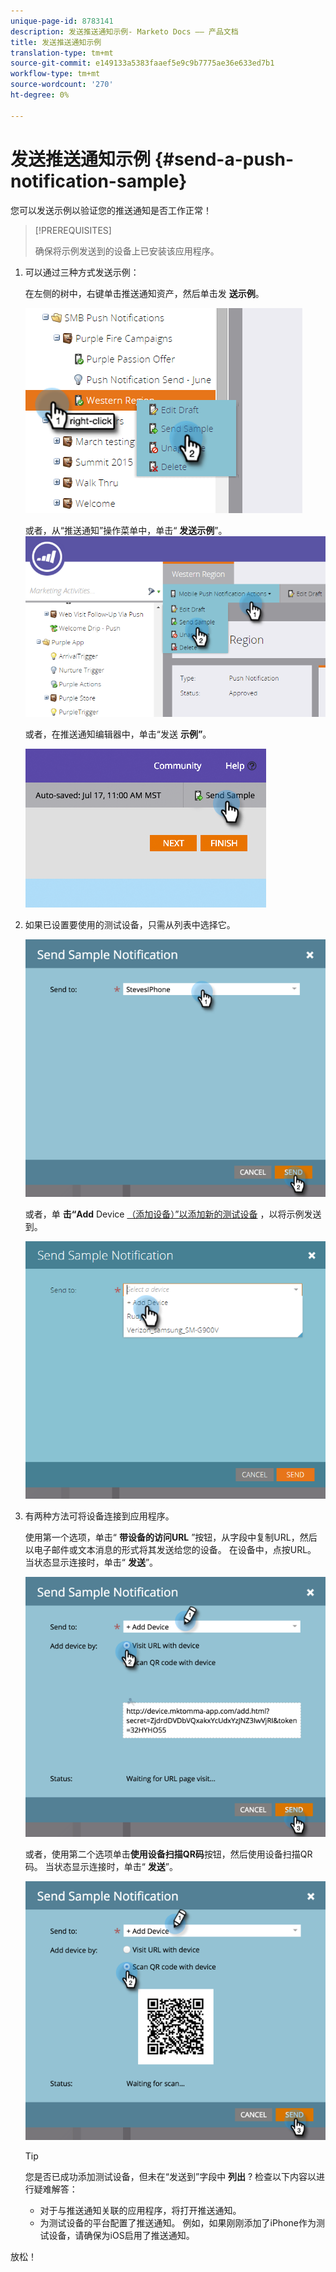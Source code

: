 ```yaml
---
unique-page-id: 8783141
description: 发送推送通知示例- Marketo Docs —— 产品文档
title: 发送推送通知示例
translation-type: tm+mt
source-git-commit: e149133a5383faaef5e9c9b7775ae36e633ed7b1
workflow-type: tm+mt
source-wordcount: '270'
ht-degree: 0%

---
```



# 发送推送通知示例 {#send-a-push-notification-sample}

您可以发送示例以验证您的推送通知是否工作正常！

>[!PREREQUISITES]
>
>确保将示例发送到的设备上已安装该应用程序。

1. 可以通过三种方式发送示例：

   在左侧的树中，右键单击推送通知资产，然后单击发 **送示例**。

   ![](assets/image2015-7-13-11-3a26-3a15.png)

   或者，从“推送通知”操作菜单中，单击“ **发送示例**”。\
   ![](assets/image2015-7-13-11-3a28-3a37.png)

   或者，在推送通知编辑器中，单击“发送 **示例”**。

   ![](assets/image2015-7-20-13-3a29-3a3.png)

1. 如果已设置要使用的测试设备，只需从列表中选择它。

   ![](assets/image2015-7-29-8-3a25-3a17.png)

   或者，单 **击“Add** Device [（添加设备）”以添加新的测试设备](adding-a-new-test-device.md) ，以将示例发送到。

   ![](assets/image2015-7-13-11-3a34-3a21.png)

1. 有两种方法可将设备连接到应用程序。

   使用第一个选项，单击“ **带设备的访问URL** ”按钮，从字段中复制URL，然后以电子邮件或文本消息的形式将其发送给您的设备。 在设备中，点按URL。 当状态显示连接时，单击“ **发送**”。

   ![](assets/image2015-7-29-8-3a29-3a18.png)

   或者，使用第二个选项单击**使用设备扫描QR码**按钮，然后使用设备扫描QR码。 当状态显示连接时，单击“ **发送**”。

   ![](assets/image2015-7-29-8-3a31-3a20.png)

   >[!TIP]
   >
   >您是否已成功添加测试设备，但未在“发送到”字段中 **列出** ? 检查以下内容以进行疑难解答：
   >
   >    
   >    
   >    * 对于与推送通知关联的应用程序，将打开推送通知。
      >    
      >    
      >
      >    
      >    
      >    




   * 为测试设备的平台配置了推送通知。 例如，如果刚刚添加了iPhone作为测试设备，请确保为iOS启用了推送通知。


放松！
